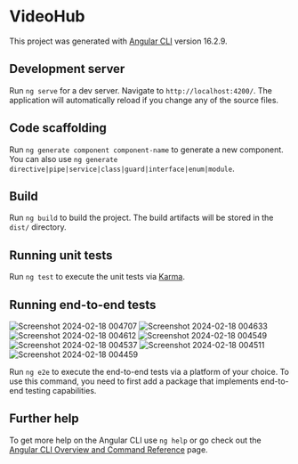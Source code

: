 # VideoHub

This project was generated with [Angular CLI](https://github.com/angular/angular-cli) version 16.2.9.

## Development server

Run `ng serve` for a dev server. Navigate to `http://localhost:4200/`. The application will automatically reload if you change any of the source files.

## Code scaffolding

Run `ng generate component component-name` to generate a new component. You can also use `ng generate directive|pipe|service|class|guard|interface|enum|module`.

## Build

Run `ng build` to build the project. The build artifacts will be stored in the `dist/` directory.

## Running unit tests

Run `ng test` to execute the unit tests via [Karma](https://karma-runner.github.io).

## Running end-to-end tests

![Screenshot 2024-02-18 004707](https://github.com/piyushroy007/VideoHub/assets/42292564/cd1de0dc-0c8e-4749-bade-2db5b85fbfb2)
![Screenshot 2024-02-18 004633](https://github.com/piyushroy007/VideoHub/assets/42292564/1db108f4-69dd-479a-8021-cf47679a8551)
![Screenshot 2024-02-18 004612](https://github.com/piyushroy007/VideoHub/assets/42292564/f3060aac-f74d-40ee-9b24-b304d0d9b035)
![Screenshot 2024-02-18 004549](https://github.com/piyushroy007/VideoHub/assets/42292564/a6d3dffc-c752-4838-a2b2-e879439b6d8a)
![Screenshot 2024-02-18 004537](https://github.com/piyushroy007/VideoHub/assets/42292564/809615bc-92a5-48de-b18b-0d35a645b1a1)
![Screenshot 2024-02-18 004511](https://github.com/piyushroy007/VideoHub/assets/42292564/6526a54f-ce94-4df9-b978-e9845e35e8cd)
![Screenshot 2024-02-18 004459](https://github.com/piyushroy007/VideoHub/assets/42292564/5a9a9f17-39ce-4638-9df1-c7586864b689)


Run `ng e2e` to execute the end-to-end tests via a platform of your choice. To use this command, you need to first add a package that implements end-to-end testing capabilities.

## Further help

To get more help on the Angular CLI use `ng help` or go check out the [Angular CLI Overview and Command Reference](https://angular.io/cli) page.
